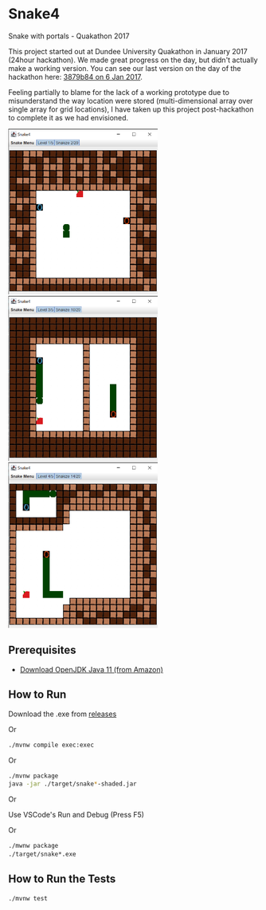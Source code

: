 # Snake4

Snake with portals - Quakathon 2017

This project started out at Dundee University Quakathon in January 2017 (24hour hackathon). We made great progress on the day, but didn't actually make a working version.
You can see our last version on the day of the hackathon here: [3879b84 on 6 Jan 2017](https://github.com/alfanhui/snake4/commit/3879b84bdf08b64fdffa803958108415652b4d0b).

Feeling partially to blame for the lack of a working prototype due to misunderstand the way location were stored (multi-dimensional array over single array for grid locations), I have taken up this project post-hackathon to complete it as we had envisioned.

<img title="Screenshot 1" alt="Screenshot 1" src="images/screenshot1.png" width="300" >
<img title="Screenshot 2" alt="Screenshot 2" src="images/screenshot2.png" width="300" >
<img title="Screenshot 3" alt="Screenshot 3" src="images/screenshot3.png" width="300" >

## Prerequisites

- [Download OpenJDK Java 11 (from Amazon)](https://docs.aws.amazon.com/corretto/latest/corretto-11-ug/downloads-list.html)

## How to Run

Download the .exe from [releases](https://github.com/alfanhui/snake4/releases/tag/v1.0.0)

Or

```bash
./mvnw compile exec:exec
```

Or

```bash
./mvnw package
java -jar ./target/snake*-shaded.jar
```

Or

Use VSCode's Run and Debug (Press F5)

Or

```bash
./mwnw package
./target/snake*.exe
```

## How to Run the Tests

```bash
./mvnw test
```
